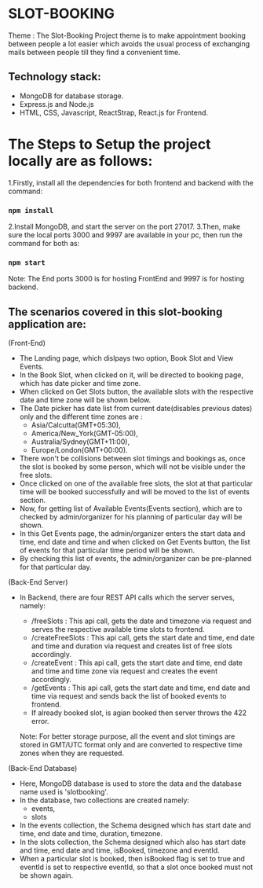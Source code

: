 # SLOT-BOOKING
Theme : The Slot-Booking Project theme is to make appointment booking between people a lot easier which avoids the usual process of exchanging mails between people till they find a convenient time.

## Technology stack:
 - MongoDB for database storage.
 - Express.js and Node.js
 - HTML, CSS, Javascript, ReactStrap, React.js for Frontend.
 
# The Steps to Setup the project locally are as follows:

1.Firstly, install all the dependencies for both frontend and backend with the command:
  ### `npm install`
2.Install MongoDB, and start the server on the port 27017.
3.Then, make sure the local ports 3000 and 9997 are available in your pc, then run the command for both as:
  ### `npm start`
Note: The End ports 3000 is for hosting FrontEnd and 9997 is for hosting backend.

## The scenarios covered in this slot-booking application are:

  (Front-End)
  - The Landing page, which dislpays two option, Book Slot and View Events.
  - In the Book Slot, when clicked on it, will be directed to booking page, which has date picker and time zone.
  - When clicked on Get Slots button, the available slots with the respective date and time zone will be shown below.
  - The Date picker has date list from current date(disables previous dates) only and the different time zones are :
    - Asia/Calcutta(GMT+05:30),
    - America/New_York(GMT-05:00),
    - Australia/Sydney(GMT+11:00),
    - Europe/London(GMT+00:00).
  - There won't be collisions between slot timings and bookings as, once the slot is booked by some person, which will not be visible under the free slots.
  - Once clicked on one of the available free slots, the slot at that particular time will be booked successfully and will be moved to the list of events section.
  - Now, for getting list of Available Events(Events section), which are to checked by admin/organizer for his planning of particular day will be shown.
  - In this Get Events page, the admin/organizer enters the start data and time, end date and time and when clicked on Get Events button, the list of events for that particular time period will be shown.
  - By checking this list of events, the admin/organizer can be pre-planned for that particular day.
  
  (Back-End Server)
  - In Backend, there are four REST API calls which the server serves, namely:
    - /freeSlots : This api call, gets the date and timezone via request and serves the respective available time slots to frontend.
    - /createFreeSlots : This api call, gets the start date and time, end date and time and duration via request and creates list of free slots accordingly.
    - /createEvent : This api call, gets the start date and time, end date and time and time zone via request and creates the event accordingly.
    - /getEvents : This api call, gets the start date and time, end date and time via request and sends back the list of booked events to frontend.
    - If already booked slot, is agian booked then server throws the 422 error.
    
    Note: For better storage purpose, all the event and slot timings are stored in GMT/UTC format only and are converted to respective time zones when they are requested.
    
   (Back-End Database)
   - Here, MongoDB database is used to store the data and the database name used is 'slotbooking'.
   - In the database, two collections are created namely:
     - events,
     - slots
   - In the events collection, the Schema designed which has start date and time, end date and time, duration, timezone.
   - In the slots collection, the Schema designed which also has start date and time, end date and time, isBooked, timezone and eventId.
   - When a particular slot is booked, then isBooked flag is set to true and eventId is set to respective eventId, so that a slot once booked must not be shown again.
